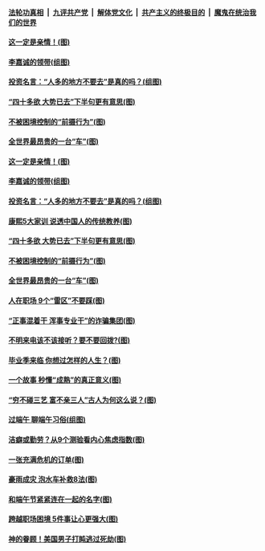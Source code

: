 ####  [法轮功真相](../../../../basic/blob/master/README.md?t=06281602) &nbsp;|&nbsp; [九评共产党](../../../../9ping.md/blob/master/README.md?t=06281602) &nbsp;|&nbsp; [解体党文化](../../../../jtdwh.md/blob/master/README.md?t=06281602)  &nbsp;|&nbsp; [共产主义的终极目的](../../../../gczydzjmd.md/blob/master/README.md?t=06281602) &nbsp;|&nbsp; [魔鬼在统治我们的世界](../../../../mgztzwmdsj.md/blob/master/README.md?t=06281602) 

#### [这一定是亲情！(图)](../pages/p8/937905.md?t=06281602) 

#### [李嘉诚的领带(组图)](../pages/p8/937484.md?t=06281602) 

#### [投资名言：“人多的地方不要去”是真的吗？(组图)](../pages/p8/937855.md?t=06281602) 

#### [“四十多欲 大势已去”下半句更有意思(图)](../pages/p8/937811.md?t=06281602) 

#### [不被困境控制的“前摄行为”(图)](../pages/p8/937145.md?t=06281602) 

#### [全世界最昂贵的一台“车”(图)](../pages/p8/937477.md?t=06281602) 

#### [这一定是亲情！(图)](../pages/p8/937905.md?t=06281602) 

#### [李嘉诚的领带(组图)](../pages/p8/937484.md?t=06281602) 

#### [投资名言：“人多的地方不要去”是真的吗？(组图)](../pages/p8/937855.md?t=06281602) 

#### [康熙5大家训 说透中国人的传统教养(图)](../pages/p8/937696.md?t=06281602) 

#### [“四十多欲 大势已去”下半句更有意思(图)](../pages/p8/937811.md?t=06281602) 

#### [不被困境控制的“前摄行为”(图)](../pages/p8/937145.md?t=06281602) 

#### [全世界最昂贵的一台“车”(图)](../pages/p8/937477.md?t=06281602) 

#### [人在职场 9个“雷区”不要踩(图)](../pages/p8/937766.md?t=06281602) 

#### [“正事混着干 浑事专业干”的诈骗集团(图)](../pages/p8/937732.md?t=06281602) 

#### [不明来电该不该接听？要不要回拨?(图)](../pages/p8/936929.md?t=06281602) 

#### [毕业季来临 你想过怎样的人生？(图)](../pages/p8/937661.md?t=06281602) 

#### [一个故事 秒懂“成熟”的真正意义(图)](../pages/p8/936405.md?t=06281602) 

#### [“穷不碰三艺 富不亲三人”古人为何这么说？(图)](../pages/p8/937602.md?t=06281602) 

#### [过端午 聊端午习俗(组图)](../pages/p8/937246.md?t=06281602) 

#### [洁癖或勤劳？从9个测验看内心焦虑指数(图)](../pages/p8/937558.md?t=06281602) 

#### [一张充满危机的订单(图)](../pages/p8/936981.md?t=06281602) 

#### [豪雨成灾 泡水车补救8法(图)](../pages/p8/937526.md?t=06281602) 

#### [和端午节紧紧连在一起的名字(图)](../pages/p8/937448.md?t=06281602) 

#### [跨越职场困境 5件事让心更强大(图)](../pages/p8/937375.md?t=06281602) 

#### [神的眷顾！美国男子打盹逃过死劫(图)](../pages/p8/936985.md?t=06281602) 

